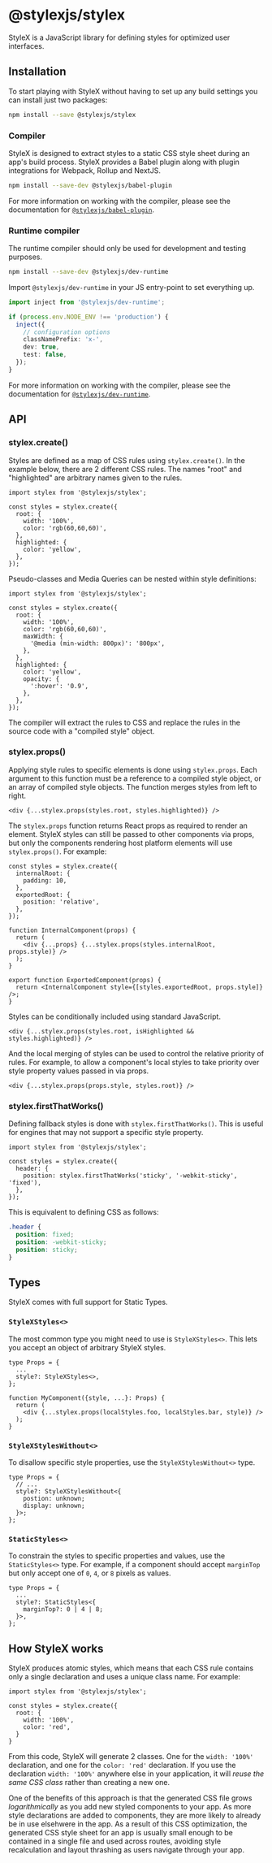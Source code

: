 # @stylexjs/stylex

StyleX is a JavaScript library for defining styles for optimized user
interfaces.

## Installation

To start playing with StyleX without having to set up any build settings you can
install just two packages:

```sh
npm install --save @stylexjs/stylex
```

### Compiler

StyleX is designed to extract styles to a static CSS style sheet during an app's
build process. StyleX provides a Babel plugin along with plugin integrations for
Webpack, Rollup and NextJS.

```sh
npm install --save-dev @stylexjs/babel-plugin
```

For more information on working with the compiler, please see the documentation
for
[`@stylexjs/babel-plugin`](https://www.npmjs.com/package/@stylexjs/babel-plugin).

### Runtime compiler

The runtime compiler should only be used for development and testing purposes.

```sh
npm install --save-dev @stylexjs/dev-runtime
```

Import `@stylexjs/dev-runtime` in your JS entry-point to set everything up.

```ts
import inject from '@stylexjs/dev-runtime';

if (process.env.NODE_ENV !== 'production') {
  inject({
    // configuration options
    classNamePrefix: 'x-',
    dev: true,
    test: false,
  });
}
```

For more information on working with the compiler, please see the documentation
for
[`@stylexjs/dev-runtime`](https://www.npmjs.com/package/@stylexjs/dev-runtime).

## API

### stylex.create()

Styles are defined as a map of CSS rules using `stylex.create()`. In the example
below, there are 2 different CSS rules. The names "root" and "highlighted" are
arbitrary names given to the rules.

```tsx
import stylex from '@stylexjs/stylex';

const styles = stylex.create({
  root: {
    width: '100%',
    color: 'rgb(60,60,60)',
  },
  highlighted: {
    color: 'yellow',
  },
});
```

Pseudo-classes and Media Queries can be nested within style definitions:

```tsx
import stylex from '@stylexjs/stylex';

const styles = stylex.create({
  root: {
    width: '100%',
    color: 'rgb(60,60,60)',
    maxWidth: {
      '@media (min-width: 800px)': '800px',
    },
  },
  highlighted: {
    color: 'yellow',
    opacity: {
      ':hover': '0.9',
    },
  },
});
```

The compiler will extract the rules to CSS and replace the rules in the source
code with a "compiled style" object.

### stylex.props()

Applying style rules to specific elements is done using `stylex.props`. Each
argument to this function must be a reference to a compiled style object, or an
array of compiled style objects. The function merges styles from left to right.

```tsx
<div {...stylex.props(styles.root, styles.highlighted)} />
```

The `stylex.props` function returns React props as required to render an
element. StyleX styles can still be passed to other components via props, but
only the components rendering host platform elements will use `stylex.props()`.
For example:

```tsx
const styles = stylex.create({
  internalRoot: {
    padding: 10,
  },
  exportedRoot: {
    position: 'relative',
  },
});

function InternalComponent(props) {
  return (
    <div {...props} {...stylex.props(styles.internalRoot, props.style)} />
  );
}

export function ExportedComponent(props) {
  return <InternalComponent style={[styles.exportedRoot, props.style]} />;
}
```

Styles can be conditionally included using standard JavaScript.

```tsx
<div {...stylex.props(styles.root, isHighlighted && styles.highlighted)} />
```

And the local merging of styles can be used to control the relative priority of
rules. For example, to allow a component's local styles to take priority over
style property values passed in via props.

```tsx
<div {...stylex.props(props.style, styles.root)} />
```

### stylex.firstThatWorks()

Defining fallback styles is done with `stylex.firstThatWorks()`. This is useful
for engines that may not support a specific style property.

```tsx
import stylex from '@stylexjs/stylex';

const styles = stylex.create({
  header: {
    position: stylex.firstThatWorks('sticky', '-webkit-sticky', 'fixed'),
  },
});
```

This is equivalent to defining CSS as follows:

```css
.header {
  position: fixed;
  position: -webkit-sticky;
  position: sticky;
}
```

## Types

StyleX comes with full support for Static Types.

### `StyleXStyles<>`

The most common type you might need to use is `StyleXStyles<>`. This lets you accept
an object of arbitrary StyleX styles.

```tsx
type Props = {
  ...
  style?: StyleXStyles<>,
};

function MyComponent({style, ...}: Props) {
  return (
    <div {...stylex.props(localStyles.foo, localStyles.bar, style)} />
  );
}
```

### `StyleXStylesWithout<>`

To disallow specific style properties, use the `StyleXStylesWithout<>` type.

```tsx
type Props = {
  // ...
  style?: StyleXStylesWithout<{
    postion: unknown;
    display: unknown;
  }>;
};
```



### `StaticStyles<>`

To constrain the styles to specific properties and values, use the `StaticStyles<>`
type. For example, if a component
should accept `marginTop` but only accept one of `0`, `4`, or `8` pixels as
values.

```tsx
type Props = {
  ...
  style?: StaticStyles<{
    marginTop?: 0 | 4 | 8;
  }>,
};
```

## How StyleX works

StyleX produces atomic styles, which means that each CSS rule contains only a
single declaration and uses a unique class name. For example:

```tsx
import stylex from '@stylexjs/stylex';

const styles = stylex.create({
  root: {
    width: '100%',
    color: 'red',
  }
}
```

From this code, StyleX will generate 2 classes. One for the `width: '100%'`
declaration, and one for the `color: 'red'` declaration. If you use the
declaration `width: '100%'` anywhere else in your application, it will _reuse
the same CSS class_ rather than creating a new one.

One of the benefits of this approach is that the generated CSS file grows
_logarithmically_ as you add new styled components to your app. As more style
declarations are added to components, they are more likely to already be in use
elsehwere in the app. As a result of this CSS optimization, the generated CSS
style sheet for an app is usually small enough to be contained in a single file
and used across routes, avoiding style recalculation and layout thrashing as
users navigate through your app.
